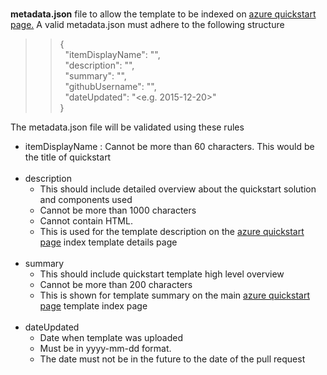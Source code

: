 <br>
<p><strong>metadata.json</strong>&nbsp;file  to allow the template to be indexed on&nbsp;<a href="https://azure.microsoft.com/en-us/resources/templates/" Target="blank">azure  quickstart page.</a> A valid metadata.json must adhere to the  following structure</p>
<blockquote>
  <blockquote>
    <p>{<br>
      &nbsp; &quot;itemDisplayName&quot;: &quot;&quot;,<br>
      &nbsp; &quot;description&quot;: &quot;&quot;,<br>
      &nbsp; &quot;summary&quot;: &quot;&quot;,<br>
      &nbsp; &quot;githubUsername&quot;: &quot;&quot;,<br>
      &nbsp; &quot;dateUpdated&quot;: &quot;&lt;e.g.  2015-12-20&gt;&quot;<br>
      }</p>
  </blockquote>
</blockquote>

<p>The metadata.json file will be validated using these rules</p>
<ul>
<li>itemDisplayName  : Cannot be more than 60 characters. This would be the title of quickstart </li>
<br><li>description 
  <ul>
    <li>This should include  detailed overview about the quickstart solution and components used</li>
    <li>Cannot be more than  1000 characters</li>
    <li>Cannot contain HTML.</li>
    <li>This is used for the  template description on the <a href="https://azure.microsoft.com/en-us/resources/templates/" Target="blank">azure  quickstart page</a> index template  details page</li>
    </ul>
</li>
<br><li>summary
  <ul>
    <li>This should include  quickstart template high level overview</li>
    <li>Cannot be more than  200 characters</li>
    <li>This is shown for  template summary on the main <a href="https://azure.microsoft.com/en-us/resources/templates/" Target="blank">azure  quickstart page</a> template index page</li>
  </ul><br>
 <li>dateUpdated
   <ul>
     <li>Date when template  was uploaded</li>
     <li>Must be in  yyyy-mm-dd format.</li>
     <li>The date must not be  in the future to the date of the pull request</li>
   </ul>
 </li>
</ul>
